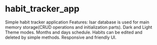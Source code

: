 # habit_tracker_app

Simple habit tracker application 
Features:
  Isar database is used for main memory storage(CRUD operations and initialization parts).
  Dark and Light Theme modes.
  Months and days schedule.
  Habits can be edited and deleted by simple methods.
  Responsive and friendly UI.

